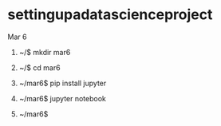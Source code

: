 # settingupadatascienceproject
Mar 6

1. ~/$ mkdir mar6

2. ~/$ cd mar6

3. ~/mar6$ pip install jupyter

4. ~/mar6$ jupyter notebook

5. ~/mar6$  
